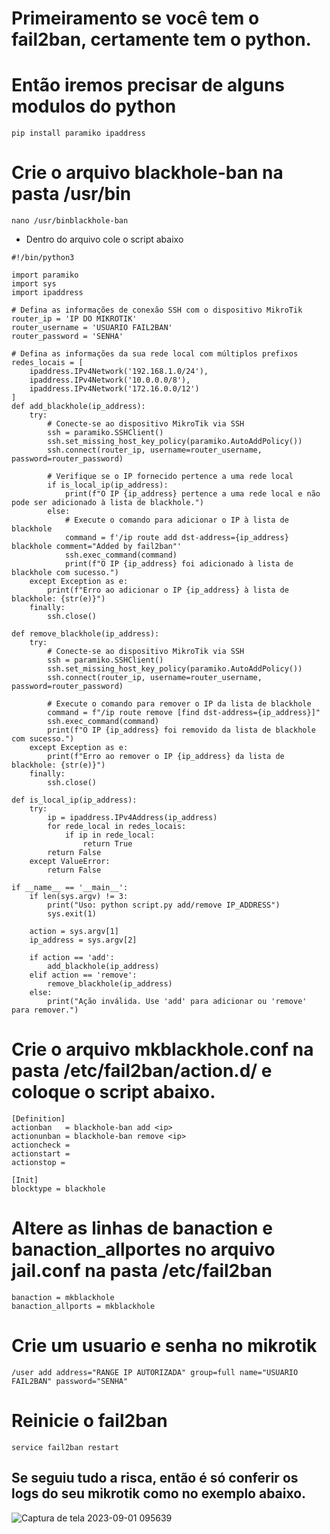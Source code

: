 # Primeiramento se você tem o fail2ban, certamente tem o python.
# Então iremos precisar de alguns modulos do python 
```
pip install paramiko ipaddress
```

# Crie o arquivo blackhole-ban na pasta /usr/bin
```
nano /usr/binblackhole-ban
```
* Dentro do arquivo cole o script abaixo
```
#!/bin/python3

import paramiko
import sys
import ipaddress

# Defina as informações de conexão SSH com o dispositivo MikroTik
router_ip = 'IP DO MIKROTIK'
router_username = 'USUARIO FAIL2BAN'
router_password = 'SENHA'

# Defina as informações da sua rede local com múltiplos prefixos
redes_locais = [
    ipaddress.IPv4Network('192.168.1.0/24'),
    ipaddress.IPv4Network('10.0.0.0/8'),
    ipaddress.IPv4Network('172.16.0.0/12')
]
def add_blackhole(ip_address):
    try:
        # Conecte-se ao dispositivo MikroTik via SSH
        ssh = paramiko.SSHClient()
        ssh.set_missing_host_key_policy(paramiko.AutoAddPolicy())
        ssh.connect(router_ip, username=router_username, password=router_password)

        # Verifique se o IP fornecido pertence a uma rede local
        if is_local_ip(ip_address):
            print(f"O IP {ip_address} pertence a uma rede local e não pode ser adicionado à lista de blackhole.")
        else:
            # Execute o comando para adicionar o IP à lista de blackhole
            command = f'/ip route add dst-address={ip_address} blackhole comment="Added by fail2ban"'
            ssh.exec_command(command)
            print(f"O IP {ip_address} foi adicionado à lista de blackhole com sucesso.")
    except Exception as e:
        print(f"Erro ao adicionar o IP {ip_address} à lista de blackhole: {str(e)}")
    finally:
        ssh.close()

def remove_blackhole(ip_address):
    try:
        # Conecte-se ao dispositivo MikroTik via SSH
        ssh = paramiko.SSHClient()
        ssh.set_missing_host_key_policy(paramiko.AutoAddPolicy())
        ssh.connect(router_ip, username=router_username, password=router_password)

        # Execute o comando para remover o IP da lista de blackhole
        command = f"/ip route remove [find dst-address={ip_address}]"
        ssh.exec_command(command)
        print(f"O IP {ip_address} foi removido da lista de blackhole com sucesso.")
    except Exception as e:
        print(f"Erro ao remover o IP {ip_address} da lista de blackhole: {str(e)}")
    finally:
        ssh.close()

def is_local_ip(ip_address):
    try:
        ip = ipaddress.IPv4Address(ip_address)
        for rede_local in redes_locais:
            if ip in rede_local:
                return True
        return False
    except ValueError:
        return False

if __name__ == '__main__':
    if len(sys.argv) != 3:
        print("Uso: python script.py add/remove IP_ADDRESS")
        sys.exit(1)

    action = sys.argv[1]
    ip_address = sys.argv[2]

    if action == 'add':
        add_blackhole(ip_address)
    elif action == 'remove':
        remove_blackhole(ip_address)
    else:
        print("Ação inválida. Use 'add' para adicionar ou 'remove' para remover.")
```

# Crie o arquivo mkblackhole.conf na pasta /etc/fail2ban/action.d/ e coloque o script abaixo.
```
[Definition]
actionban   = blackhole-ban add <ip>
actionunban = blackhole-ban remove <ip>
actioncheck =
actionstart =
actionstop =

[Init]
blocktype = blackhole
```

# Altere as linhas de banaction e banaction_allportes no arquivo jail.conf na pasta /etc/fail2ban
```
banaction = mkblackhole
banaction_allports = mkblackhole
```

# Crie um usuario e senha no mikrotik
```
/user add address="RANGE IP AUTORIZADA" group=full name="USUARIO FAIL2BAN" password="SENHA"

```

# Reinicie o fail2ban
```
service fail2ban restart
```

## Se seguiu tudo a risca, então é só conferir os logs do seu mikrotik como no exemplo abaixo.
![Captura de tela 2023-09-01 095639](https://github.com/joandson19/Fail2Ban/assets/36518985/863e14b1-ab9a-428a-87e5-0f2f5dbf6bcf)
